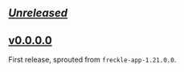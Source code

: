 ## [_Unreleased_](https://github.com/freckle/freckle-app/compare/freckle-stats-v0.0.0.0...main)

## [v0.0.0.0](https://github.com/freckle/freckle-app/tree/freckle-stats-v0.0.0.0/freckle-stats)

First release, sprouted from `freckle-app-1.21.0.0`.
